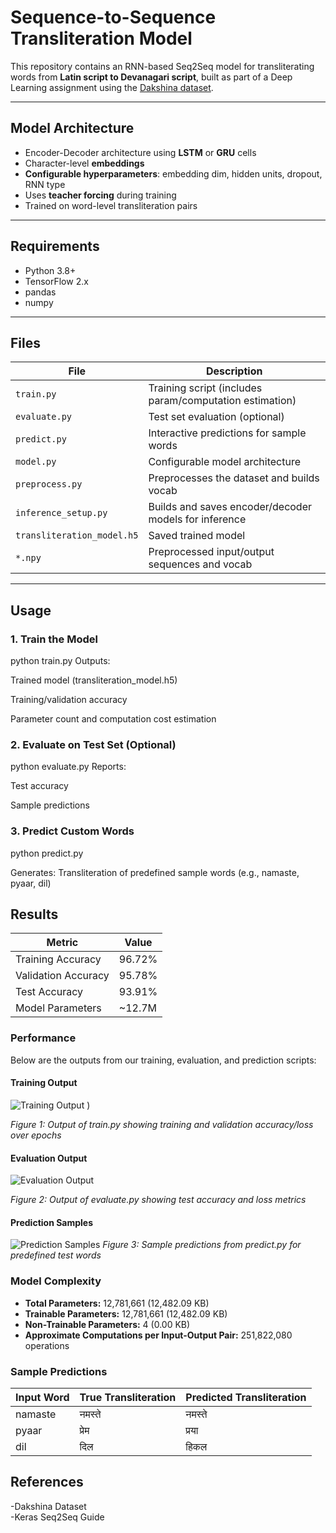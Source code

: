 # Sequence-to-Sequence Transliteration Model

This repository contains an RNN-based Seq2Seq model for transliterating words from **Latin script to Devanagari script**, built as part of a Deep Learning assignment using the [Dakshina dataset](https://github.com/google-research-datasets/dakshina).

---

## Model Architecture

- Encoder-Decoder architecture using **LSTM** or **GRU** cells
- Character-level **embeddings**
- **Configurable hyperparameters**: embedding dim, hidden units, dropout, RNN type
- Uses **teacher forcing** during training
- Trained on word-level transliteration pairs

---

## Requirements

- Python 3.8+
- TensorFlow 2.x
- pandas
- numpy

---

## Files

| File | Description |
|------|-------------|
| `train.py` | Training script (includes param/computation estimation) |
| `evaluate.py` | Test set evaluation (optional) |
| `predict.py` | Interactive predictions for sample words |
| `model.py` | Configurable model architecture |
| `preprocess.py` | Preprocesses the dataset and builds vocab |
| `inference_setup.py` | Builds and saves encoder/decoder models for inference |
| `transliteration_model.h5` | Saved trained model |
| `*.npy` | Preprocessed input/output sequences and vocab |

---

## Usage

### 1. Train the Model

python train.py
Outputs:

Trained model (transliteration_model.h5)

Training/validation accuracy

Parameter count and computation cost estimation

### 2. Evaluate on Test Set (Optional)

python evaluate.py
Reports:

Test accuracy

Sample predictions

### 3. Predict Custom Words

python predict.py

Generates:
Transliteration of predefined sample words (e.g., namaste, pyaar, dil)


## Results

| Metric          | Value        |
|-----------------|--------------|
| Training Accuracy | 96.72%       |
| Validation Accuracy | 95.78%      |
| Test Accuracy   | 93.91%       |
| Model Parameters | ~12.7M       |

### Performance

Below are the outputs from our training, evaluation, and prediction scripts:

#### Training Output
![Training Output](https://github.com/user-attachments/assets/7b924ff5-6a4c-4be2-978e-c39434f89f66)
)

*Figure 1: Output of train.py showing training and validation accuracy/loss over epochs*

#### Evaluation Output
![Evaluation Output](https://github.com/user-attachments/assets/90c31d80-3ea1-46de-a73c-441afcebd70f)

*Figure 2: Output of evaluate.py showing test accuracy and loss metrics*

#### Prediction Samples
![Prediction Samples](https://github.com/user-attachments/assets/44763bf7-58e5-48b9-a07d-fcfad6dd88a6)
*Figure 3: Sample predictions from predict.py for predefined test words*

### Model Complexity

- **Total Parameters:** 12,781,661 (12,482.09 KB)
- **Trainable Parameters:** 12,781,661 (12,482.09 KB)
- **Non-Trainable Parameters:** 4 (0.00 KB)
- **Approximate Computations per Input-Output Pair:** 251,822,080 operations
  
### Sample Predictions

| Input Word | True Transliteration | Predicted Transliteration |
|------------|----------------------|---------------------------|
| namaste    | नमस्ते              | नमस्ते                   |
| pyaar      | प्रेम                | प्रया                    |
| dil        | दिल                 | हिकल                    |


## References
-Dakshina Dataset  
-Keras Seq2Seq Guide
